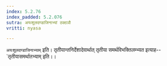 ```yaml
---
index: 5.2.76
index_padded: 5.2.076
sutra: अयःशूलदण्डाजिनाभ्यां ठक्ठञौ
vritti: nyasa

---
```

`अयःशूलदण्डाजिनाभ्याम्` इति। तृतीयान्तनिर्देशादेवार्थात् तृतीया समर्थविभक्तिलम्भ्यत इत्याह--`तृतीयासमर्थातभ्याम् इति।।